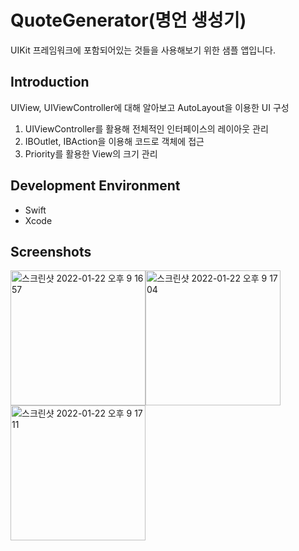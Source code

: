 # QuoteGenerator(명언 생성기)
UIKit 프레임워크에 포함되어있는 것들을 사용해보기 위한 샘플 앱입니다.

## Introduction
UIView, UIViewController에 대해 알아보고 AutoLayout을 이용한 UI 구성
1. UIViewController를 활용해 전체적인 인터페이스의 레이아웃 관리
2. IBOutlet, IBAction을 이용해 코드로 객체에 접근
3. Priority를 활용한 View의 크기 관리

## Development Environment
* Swift
* Xcode

## Screenshots
<img width="216" alt="스크린샷 2022-01-22 오후 9 16 57" src="https://user-images.githubusercontent.com/51810980/150638258-474d87c5-b80a-4ee5-a4e4-4bbb8c2e0343.png"><img width="216" alt="스크린샷 2022-01-22 오후 9 17 04" src="https://user-images.githubusercontent.com/51810980/150638266-c00f7006-cb64-4306-9351-1c0bb2af9c23.png"><img width="216" alt="스크린샷 2022-01-22 오후 9 17 11" src="https://user-images.githubusercontent.com/51810980/150638269-56b70356-5b51-40ea-a21a-b2e6c94dbf62.png">
